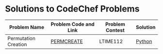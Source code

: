 <h1>Solutions to CodeChef Problems</h1>



| Problem Name | Problem Code and Link | Problem Contest | Solution |
|--------------|-----------------------|-----------------|----------|
| Permutation Creation | <a href= https://www.codechef.com/submit/PERMCREATE> PERMCREATE </a> | LTIME112 | <a href= https://github.com/Sumedha2/Competitive-Coding/blob/main/CodeChef/PERMCREATE.py> Python </a>
